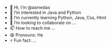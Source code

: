 - 👋 Hi, I’m @asmedas
- 👀 I’m interested in Java and Python
- 🌱 I’m currently learning Python, Java, Css, Html
- 💞️ I’m looking to collaborate on ...
- 📫 How to reach me ...
- 😄 Pronouns: He
- ⚡ Fun fact: ...

<!---
asmedas/asmedas is a ✨ special ✨ repository because its `README.md` (this file) appears on your GitHub profile.
You can click the Preview link to take a look at your changes.
--->
